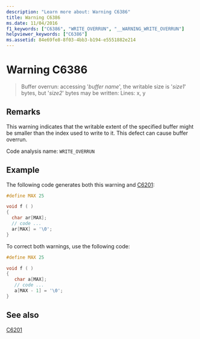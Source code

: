 ```yaml
---
description: "Learn more about: Warning C6386"
title: Warning C6386
ms.date: 11/04/2016
f1_keywords: ["C6386", "WRITE_OVERRUN", "__WARNING_WRITE_OVERRUN"]
helpviewer_keywords: ["C6386"]
ms.assetid: 84e69fe8-8f03-4bb3-b194-e5551882e214
---
```

# Warning C6386

> Buffer overrun: accessing '*buffer name*', the writable size is '*size1*' bytes, but '*size2*' bytes may be written: Lines: x, y

## Remarks

This warning indicates that the writable extent of the specified buffer might be smaller than the index used to write to it. This defect can cause buffer overrun.

Code analysis name: `WRITE_OVERRUN`

## Example

The following code generates both this warning and [C6201](../code-quality/c6201.md):

```cpp
#define MAX 25

void f ( )
{
  char ar[MAX];
  // code ...
  ar[MAX] = '\0';
}
```

To correct both warnings, use the following code:

```cpp
#define MAX 25

void f ( )
{
   char a[MAX];
   // code ...
   a[MAX - 1] = '\0';
}
```

## See also

[C6201](../code-quality/c6201.md)
